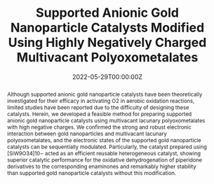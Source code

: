 ---
title: "Supported Anionic Gold Nanoparticle Catalysts Modified Using Highly Negatively Charged Multivacant Polyoxometalates"
authors:
- admin
- Takafumi Yatabe
- Kentaro Yonesato
- Tomohiro Yabe
- Soichi Kikkawa
- Seiji Yamazoe
- Ayako Nakata
- Kazuya Yamaguchi
- Kosuke Suzuki
#author_notes:
#- "Equal contribution"
#- "Equal contribution"
date: "2022-05-29T00:00:00Z"
doi: "10.1002/anie.202205873"

# Schedule page publish date (NOT publication's date).
publishDate: "2017-01-01T00:00:00Z"

# Publication type.
# Accepts a single type but formatted as a YAML list (for Hugo requirements).
# Enter a publication type from the CSL standard.
publication_types: ["article-journal"]

# Publication name and optional abbreviated publication name.
publication: "*Angewandte Chemie International Edition, 61* (e202205873)"
publication_short: ""

abstract: Although supported anionic gold nanoparticle catalysts have been theoretically investigated for their efficacy in activating O2 in aerobic oxidation reactions, limited studies have been reported due to the difficulty of designing these catalysts. Herein, we developed a feasible method for preparing supported anionic gold nanoparticle catalysts using multivacant lacunary polyoxometalates with high negative charges. We confirmed the strong and robust electronic interaction between gold nanoparticles and multivacant lacunary polyoxometalates, and the electronic states of the supported gold nanoparticle catalysts can be sequentially modulated. Particularly, the catalyst prepared using [SiW9O34]10− acted as an efficient reusable heterogeneous catalyst, showing superior catalytic performance for the oxidative dehydrogenation of piperidone derivatives to the corresponding enaminones and remarkably higher stability than supported gold nanoparticle catalysts without this modification.

# Summary. An optional shortened abstract.
summary: A method is reported for the design of supported anionic gold nanoparticle catalysts modified using highly negatively charged multivacant lacunary polyoxometalates. Enhanced catalytic activity and stability of supported anionic gold nanoparticle catalysts was accessed in the aerobic oxidative dehydrogenation of piperidone derivatives to the corresponding enaminones.

tags:
- Source Themes
featured: true

# links:
# - name: ""
#   url: ""
url_pdf: ''
url_code: ''
url_dataset: ''
url_poster: ''
url_project: ''
url_slides: ''
url_source: ''
url_video: ''

# Featured image
# To use, add an image named `featured.jpg/png` to your page's folder. 
image:
  caption: 'Image credit: Kang Xia'
  focal_point: ""
  preview_only: false

# Associated Projects (optional).
#   Associate this publication with one or more of your projects.
#   Simply enter your project's folder or file name without extension.
#   E.g. `internal-project` references `content/project/internal-project/index.md`.
#   Otherwise, set `projects: []`.
projects: []

# Slides (optional).
#   Associate this publication with Markdown slides.
#   Simply enter your slide deck's filename without extension.
#   E.g. `slides: "example"` references `content/slides/example/index.md`.
#   Otherwise, set `slides: ""`.
slides: ""
---